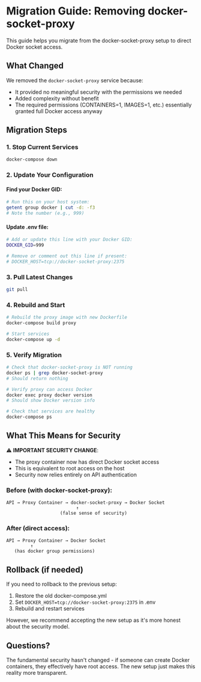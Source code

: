 # Migration Guide: Removing docker-socket-proxy

This guide helps you migrate from the docker-socket-proxy setup to direct Docker socket access.

## What Changed

We removed the `docker-socket-proxy` service because:
- It provided no meaningful security with the permissions we needed
- Added complexity without benefit
- The required permissions (CONTAINERS=1, IMAGES=1, etc.) essentially granted full Docker access anyway

## Migration Steps

### 1. Stop Current Services
```bash
docker-compose down
```

### 2. Update Your Configuration

#### Find your Docker GID:
```bash
# Run this on your host system:
getent group docker | cut -d: -f3
# Note the number (e.g., 999)
```

#### Update .env file:
```bash
# Add or update this line with your Docker GID:
DOCKER_GID=999

# Remove or comment out this line if present:
# DOCKER_HOST=tcp://docker-socket-proxy:2375
```

### 3. Pull Latest Changes
```bash
git pull
```

### 4. Rebuild and Start
```bash
# Rebuild the proxy image with new Dockerfile
docker-compose build proxy

# Start services
docker-compose up -d
```

### 5. Verify Migration
```bash
# Check that docker-socket-proxy is NOT running
docker ps | grep docker-socket-proxy
# Should return nothing

# Verify proxy can access Docker
docker exec proxy docker version
# Should show Docker version info

# Check that services are healthy
docker-compose ps
```

## What This Means for Security

⚠️ **IMPORTANT SECURITY CHANGE**:
- The proxy container now has direct Docker socket access
- This is equivalent to root access on the host
- Security now relies entirely on API authentication

### Before (with docker-socket-proxy):
```
API → Proxy Container → docker-socket-proxy → Docker Socket
                          ↑
                    (false sense of security)
```

### After (direct access):
```
API → Proxy Container → Docker Socket
         ↑
   (has docker group permissions)
```

## Rollback (if needed)

If you need to rollback to the previous setup:

1. Restore the old docker-compose.yml
2. Set `DOCKER_HOST=tcp://docker-socket-proxy:2375` in .env
3. Rebuild and restart services

However, we recommend accepting the new setup as it's more honest about the security model.

## Questions?

The fundamental security hasn't changed - if someone can create Docker containers, they effectively have root access. The new setup just makes this reality more transparent.